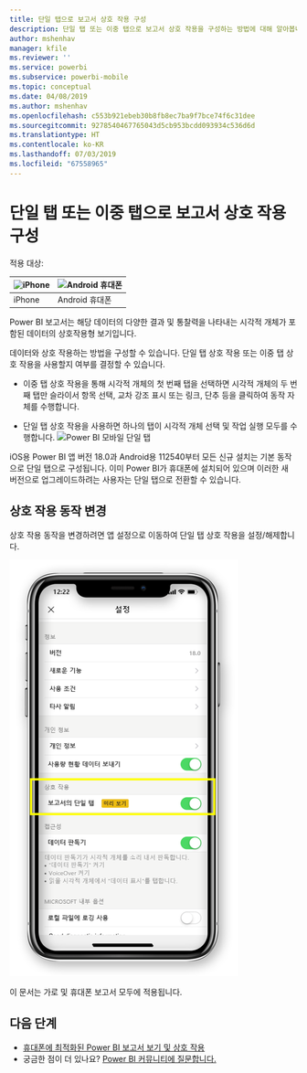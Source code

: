 ```yaml
---
title: 단일 탭으로 보고서 상호 작용 구성
description: 단일 탭 또는 이중 탭으로 보고서 상호 작용을 구성하는 방법에 대해 알아봅니다.
author: mshenhav
manager: kfile
ms.reviewer: ''
ms.service: powerbi
ms.subservice: powerbi-mobile
ms.topic: conceptual
ms.date: 04/08/2019
ms.author: mshenhav
ms.openlocfilehash: c553b921ebeb30b8fb8ec7ba9f7bce74f6c31dee
ms.sourcegitcommit: 9278540467765043d5cb953bcdd093934c536d6d
ms.translationtype: HT
ms.contentlocale: ko-KR
ms.lasthandoff: 07/03/2019
ms.locfileid: "67558965"
---
```

# <a name="configure-report-interaction-to-single-tap-or-double-tap"></a>단일 탭 또는 이중 탭으로 보고서 상호 작용 구성
적용 대상:

| ![iPhone](././media/mobile-reports-in-the-mobile-apps/ios-logo-40-px.png) | ![Android 휴대폰](././media/mobile-reports-in-the-mobile-apps/android-logo-40-px.png) | 
|:--- |:--- |
| iPhone |Android 휴대폰 |

Power BI 보고서는 해당 데이터의 다양한 결과 및 통찰력을 나타내는 시각적 개체가 포함된 데이터의 상호작용형 보기입니다.

데이터와 상호 작용하는 방법을 구성할 수 있습니다. 단일 탭 상호 작용 또는 이중 탭 상호 작용을 사용할지 여부를 결정할 수 있습니다.

* 이중 탭 상호 작용을 통해 시각적 개체의 첫 번째 탭을 선택하면 시각적 개체의 두 번째 탭만 슬라이서 항목 선택, 교차 강조 표시 또는 링크, 단추 등을 클릭하여 동작 자체를 수행합니다.

* 단일 탭 상호 작용을 사용하면 하나의 탭이 시각적 개체 선택 및 작업 실행 모두를 수행합니다.
![Power BI 모바일 단일 탭](./media/mobile-app-single-tap/single-tap-2.gif)


iOS용 Power BI 앱 버전 18.0과 Android용 112540부터 모든 신규 설치는 기본 동작으로 단일 탭으로 구성됩니다.
이미 Power BI가 휴대폰에 설치되어 있으며 이러한 새 버전으로 업그레이드하려는 사용자는 단일 탭으로 전환할 수 있습니다.

## <a name="change-interaction-behavior"></a>상호 작용 동작 변경

상호 작용 동작을 변경하려면 앱 설정으로 이동하여 단일 탭 상호 작용을 설정/해제합니다.

![Power BI 모바일 변경 보고서 상호 작용](./media/mobile-app-single-tap/configure-single-tap.png)

이 문서는 가로 및 휴대폰 보고서 모두에 적용됩니다.

## <a name="next-steps"></a>다음 단계
* [휴대폰에 최적화된 Power BI 보고서 보기 및 상호 작용](mobile-apps-view-phone-report.md)
* 궁금한 점이 더 있나요? [Power BI 커뮤니티에 질문합니다.](http://community.powerbi.com/)

